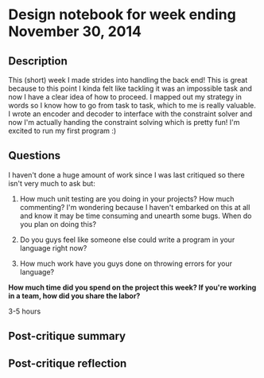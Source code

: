 # Design notebook for week ending November 30, 2014

## Description

This (short) week I made strides into handling the back end! This is great because to this point I kinda felt like tackling it was an impossible task and now I have a clear idea of how to proceed. I mapped out my strategy in words so I know how to go from task to task, which to me is really valuable. I wrote an encoder and decoder to interface with the constraint solver and now I'm actually handing the constraint solving which is pretty fun! I'm excited to run my first program :)

## Questions

I haven't done a huge amount of work since I was last critiqued so there isn't very much to ask but:

1) How much unit testing are you doing in your projects? How much commenting? I'm wondering because I haven't embarked on this at all and know it may be time consuming and unearth some bugs. When do you plan on doing this?

2) Do you guys feel like someone else could write a program in your language right now?

3) How much work have you guys done on throwing errors for your language?

**How much time did you spend on the project this week? If you're working in a
team, how did you share the labor?**

3-5 hours

## Post-critique summary

## Post-critique reflection
